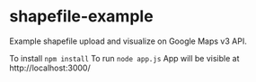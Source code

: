 # shapefile-example
Example shapefile upload and visualize on Google Maps v3 API.

To install `npm install`
To run `node app.js`
App will be visible at http://localhost:3000/
